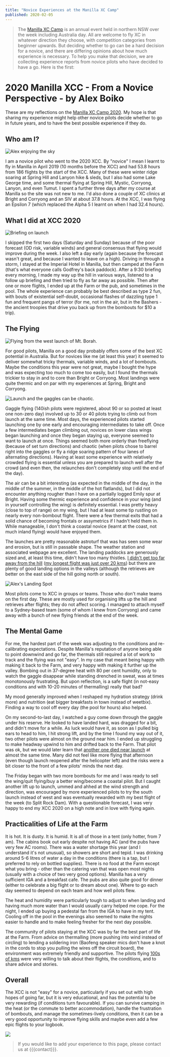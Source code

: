 ```yaml
---
title: "Novice Experiences at the Manilla XC Camp"
published: 2020-02-05
---
```

> The [Manilla XC Camp] is an annual event held in northern NSW over the week including Australia day.
> All are welcome to fly XC in whatever direction they choose, with competition categories from beginner upwards.
> But deciding whether to go can be a hard decision for a novice, and there are differing opinions about how much experience is necessary.
> To help you make that decision, we are collecting experience reports from novice pilots who have decided to have a go.
> Here is the first:

# 2020 Manilla XCC - From a Novice Perspective - by Alex Boiko

These are my reflections on the [Manilla XC Camp 2020](/events/manilla-xc-camp-2020).
My hope is that
sharing my experience might help other novice pilots decide whether to
go in future years, and to have the best possible experience if they
do.

## Who am I?

![Alex enjoying the sky](/images/alex-boiko-in-flight.jpg)

I am a novice pilot who went to the 2020 XCC. By "novice" I mean I
learnt to fly in Manilla in April 2019 (10 months before the XCC) and
had 53.8 hours from 186 flights by the start of the XCC. Many of these
were winter ridge soaring at Spring Hill and Lanyon hike & sleds, but I
also had some Lake George time, and some thermal flying at Spring Hill,
Mystic, Corryong, Lanyon, and even Tumut. I spent a further three days
after my course at Manilla so the site was not new to me. I'd also done
a couple of XC clinics at Bright and Corryong and an SIV at about 37.8
hours. At the XCC, I was flying an Epsilon 7 (which replaced the Alpha 5
I learnt on when I had 32.4 hours).

## What I did at XCC 2020

![Briefing on launch](/images/manilla-xc-camp-2020/launch-briefing.jpg)

I skipped the first two days (Saturday and Sunday) because of the poor
forecast (OD risk, variable winds) and general consensus that flying
would improve during the week. I also left a day early (again because
the forecast wasn't great, and because I wanted to leave on a high).
Driving in through a storm, I stayed at the Imperial Hotel in Manilla,
but then camped at the Farm (that's what everyone calls Godfrey's back
paddock). After a 9:30 briefing every morning, I made my way up the hill
in various ways, listened to a follow up briefing and then tried to fly
as far away as possible. Then after one or more flights, I ended up at
the Farm or the pub, and sometimes in the pool. The whole experience can
probably be best described as type 2 fun, with bouts of existential
self-doubt, occasional flashes of dazzling type 1 fun and frequent pangs
of terror (for me, not in the air, but in the Bashers - the ancient
troopies that drive you back up from the bombouts for $10 a trip).

## The Flying

![Flying from the west launch of Mt. Borah.](/images/manilla-xc-camp-2020/west-launch-2.jpg)

For good pilots, Manilla on a good day probably offers some of the best
XC potential in Australia. But for novices like me (at least this year)
it seemed to deliver somewhat tricky thermals, variable winds, and a lot
of bombouts. Maybe the conditions this year were not great, maybe I
bought the hype and was expecting too much to come too easily, but I
found the thermals trickier to stay in and to core than Bright or
Corryong. Most landings were quite thermic and on par with my
experiences at Spring, Bright and Corryong.

![Launch and the gaggles can be chaotic.](/images/manilla-xc-camp-2020/west-launch-1.jpg)

Gaggle flying (140ish pilots were registered, about 90 or so posted at
least one non-zero day) involved up to 30 or 40 pilots trying to climb
out from launch at the same time. Most days, the experienced pilots
started launching one by one early and encouraging intermediates to take
off. Once a few intermediates began climbing out, novices on lower class
wings began launching and once they began staying up, everyone seemed to
want to launch at once. Things seemed both more orderly than freeflying
(because of set turn directions) and chaotic (when pilots chose to
barrel right into the gaggles or fly a ridge soaring pattern of four
lanes of alternating directions). Having at least some experience with
relatively crowded flying is essential unless you are prepared to launch
well after the crowd (and even then, the relaunches don't completely
stop until the end of the day).

The air can be a bit interesting (as expected in the middle of the day,
in the middle of the summer, in the middle of the hot flatlands), but I
did not encounter anything rougher than I have on a partially logged
Emily spur at Bright. Having some thermic experience and confidence in
your wing (and in yourself controlling the wing) is definitely
essential. I was pretty heavy (close to top of range) on my wing, but I
had at least some tip rustling on nearly every non-bombout flight. There
were a few thermal exits that had a solid chance of becoming frontals or
assymetrics if I hadn't held them in. While manageable, I don't think
a coastal novice (learnt at the coast, not much inland flying) would
have enjoyed them.

The launches are pretty reasonable astroturf that was has seen some wear
and erosion, but is still in passable shape. The weather station and
associated webpage are excellent. The landing paddocks are generously
sized and, at least this time, didn't have too many thistles. [I didn't
get too far away from the hill](https://www.xcontest.org/world/en/flights-search/?filter%5Bpoint%5D=150.608888+-30.679233&filter%5Bradius%5D=5000&filter%5Bmode%5D=START&filter%5Bdate_mode%5D=period&filter%5Bdate%5D=2020-01-25&filter%5Bdate_to%5D=2020-02-01&filter%5Bvalue_mode%5D=dst&filter%5Bmin_value_dst%5D=&filter%5Bcatg%5D=&filter%5Broute_types%5D=&filter%5Bavg%5D=&filter%5Bpilot%5D=46979&list%5Bsort%5D=pts&list%5Bdir%5D=down) ([my longest flight was just over 20 kms](https://www.xcontest.org/world/en/flights/detail:AlexBoiko/31.1.2020/07:22#fd=flight))
but there are plenty of good landing options in the valleys (although
the retrieves are better on the east side of the hill going north or
south).

![Alex's Landing Spot](/images/manilla-xc-camp-2020/alex-pb-landing.jpg)

Most pilots come to XCC in groups or teams. Those who don't make teams
on the first day. These are mostly used for organising lifts up the hill
and retrieves after flights; they do not affect scoring. I managed to
attach myself to a Sydney-based team (some of whom I knew from Corryong)
and came away with a bunch of new flying friends at the end of the
week.

## The Mental Game

For me, the hardest part of the week was adjusting to the conditions and
re-calibrating expectations. Despite Manilla's reputation of anyone
being able to point downwind and go far, the thermals still required a
lot of work to track and the flying was not "easy". In my case that
meant being happy with making it back to the Farm, and very happy with
making it further up the valley. Bombing out in 37-degree heat with 80
per cent humidity, only to watch the gaggle disappear while standing
drenched in sweat, was at times monotonously frustrating. But upon
reflection, is a safe flight (in not-easy conditions and with 10-20
minutes of thermalling) really that bad?

My mood generally improved when I reshaped my hydration strategy (drink
more) and nutrition (eat bigger breakfasts in town instead of weetbix).
Finding a way to cool off every day (the pool for hours) also helped.

On my second-to-last day, I watched a guy come down through the gaggle
under his reserve. He looked to have landed hard, was dragged for a bit,
and didn't move for a while. As luck would have it, as soon as I pulled
big ears to head to him, I hit strong lift, and by the time I found my
way out of it, two other pilots were almost on the ground near him. I
ended up struggling to make headway upwind to him and drifted back to
the Farm. That pilot was ok, but we would later learn that [another one
died near launch](https://www.northerndailyleader.com.au/story/6606581/59-year-old-paraglider-dies-in-tragic-accident-on-mount-borah/) at almost the same time. Many did not feel like more
flying that afternoon (even though launch reopened after the helicopter
left) and the risks were a bit closer to the front of a few pilots'
minds the next day.

The Friday began with two more bombouts for me and I was ready to sell
the wing/quit flying/buy a better wing/become a coastal pilot. But I
caught another lift up to launch, ummed and ahhed at the wind strength
and direction, was encouraged by more experienced pilots to try the
south launch instead of west and was eventually rewarded with my best
flight of the week (to Split Rock Dam). With a questionable forecast, I
was very happy to end my XCC 2020 on a high note and in love with flying
again.

## Practicalities of Life at the Farm

It is hot. It is dusty. It is humid. It is all of those in a tent (only
hotter, from 7 am). The cabins book out early despite not having AC (and
the pubs have very few AC rooms). There was a water shortage this year
(and I understand it's not unusual), so showers are short and tepid. I
was drinking around 5-6 litres of water a day in the conditions (there
is a tap, but I preferred to rely on bottled supplies). There is no food
at the Farm except what you bring - other than the catering van that was
open most nights (usually with a choice of two very good options).
Manilla has a very sufficient IGA and a breakfast cafe. The pubs are
also quite good for dinner (either to celebrate a big flight or to dream
about one). Where to go each day seemed to depend on each team and how
well pilots flew.

The heat and humidity were particularly tough to adjust to when landing
and having much more water than I would usually carry helped me cope.
For the night, I ended up buying a pedestal fan from the IGA to have in
my tent. Cooling off in the pool in the evenings also seemed to make the
nights easier to handle and to make feeling fresher for the next day
possible.

The community of pilots staying at the XCC was by far the best part of
life at the Farm. From advice on thermalling (more pushing into wind
instead of circling) to lending a soldering iron (Baofeng speaker mics
don't have a knot in the cords to stop you pulling the wires off the
circuit board), the environment was extremely friendly and supportive.
The pilots flying [100s of kms](https://www.xcontest.org/world/en/flights-search/?filter[point]=150.608888+-30.679233&filter[radius]=5000&filter[mode]=START&filter[date_mode]=period&filter[date]=2020-01-25&filter[date_to]=2020-02-01&filter[value_mode]=dst&filter[min_value_dst]=&filter[catg]=&filter[route_types]=&filter[avg]=&filter[pilot]=&list[sort]=pts&list[dir]=down) were very willing to talk about their
flights, the conditions, and to share advice and stories.

## Overall

The XCC is not "easy" for a novice, particularly if you set out with
high hopes of going far, but it is very educational, and has the
potential to be very rewarding (if conditions turn favourable). If you
can survive camping in the heat (or the commute to better
accommodation), handle the frustration of bombouts, and manage the
sometimes-lively conditions, then it can be a very good opportunity to
improve flying skills and maybe even add a few epic flights to your
logbook.

![](/images/manilla-xc-camp-2020/west-launch-portrait-gaggle.jpg)

> If you would like to add your experience to this page, please contact us at {{{contact}}}.

[Manilla XC Camp]: http://www.flymanilla.com/ManillaEvents,AccomInfo/ManillaXCCamp2020-ParaglidingXCeveryday!/tabid/346/Default.aspx

